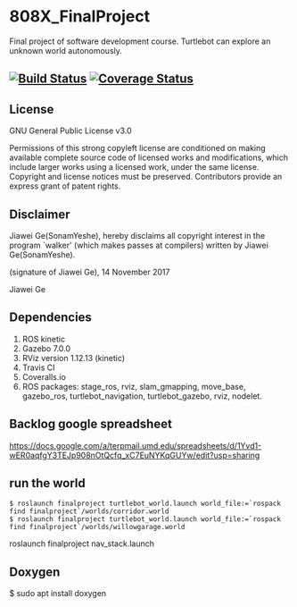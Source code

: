 # 808X_FinalProject
Final project of software development course. Turtlebot can explore an unknown world autonomously.

[![Build Status](https://travis-ci.org/SonamYeshe/808X_FinalProject.svg?branch=master)](https://travis-ci.org/SonamYeshe/808X_FinalProject)
[![Coverage Status](https://coveralls.io/repos/github/SonamYeshe/808X_FinalProject/badge.svg?branch=master)](https://coveralls.io/github/SonamYeshe/808X_FinalProject?branch=master)
---

## License
GNU General Public License v3.0

Permissions of this strong copyleft license are conditioned on making available complete source code of licensed works and modifications, which include larger works using a licensed work, under the same license. Copyright and license notices must be preserved. Contributors provide an express grant of patent rights.

## Disclaimer 
Jiawei Ge(SonamYeshe), hereby disclaims all copyright interest in the program `walker' (which makes passes at compilers) written by Jiawei Ge(SonamYeshe).

 (signature of Jiawei Ge), 14 November 2017

 Jiawei Ge

## Dependencies
1. ROS kinetic
2. Gazebo 7.0.0
3. RViz version 1.12.13 (kinetic)
4. Travis CI
5. Coveralls.io
6. ROS packages: stage_ros, rviz, slam_gmapping, move_base, 
gazebo_ros, turtlebot_navigation, turtlebot_gazebo, rviz, nodelet.

## Backlog google spreadsheet
https://docs.google.com/a/terpmail.umd.edu/spreadsheets/d/1Yvd1-wER0aqfgY3TEJp908nOtQcfq_xC7EuNYKqGUYw/edit?usp=sharing

## run the world
```
$ roslaunch finalproject turtlebot_world.launch world_file:=`rospack find finalproject`/worlds/corridor.world
$ roslaunch finalproject turtlebot_world.launch world_file:=`rospack find finalproject`/worlds/willowgarage.world
```

roslaunch finalproject nav_stack.launch

## Doxygen
$ sudo apt install doxygen


